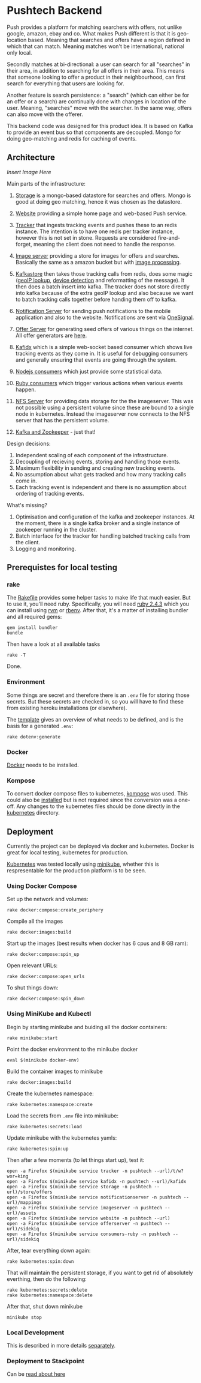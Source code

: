 # Pushtech Backend

Push provides a platform for matching searchers with offers, not unlike
google, amazon, ebay and co. What makes Push different is that it is
geo-location based. Meaning that searches and offers have a region defined
in which that can match. Meaning matches won't be international, national only
local.

Secondly matches at bi-directional: a user can search for all "searches" in
their area, in addition to searching for all offers in their area. This means
that someone looking to offer a product in their neighbourhood, can first
search for everything that users are looking for.

Another feature is search persistence: a "search" (which can either be for an
offer or a search) are continually done with changes in location of the user.
Meaning, "searches" move with the searcher. In the same way, offers can also
move with the offerer.

This backend code was designed for this product idea. It is based on
Kafka to provide an event bus so that components are decoupled. Mongo
for doing geo-matching and redis for caching of events.

## Architecture

*Insert Image Here*

Main parts of the infrastructure:

1. [Storage](src/storage) is a mongo-based datastore for searches and
   offers. Mongo is good at doing geo matching, hence it was chosen as
   the datastore.

2. [Website](src/website) providing a simple home page and web-based
   Push service.

3. [Tracker](src/tracker) that ingests tracking events
   and pushes these to an redis instance. The intention is to have
   one redis per tracker instance, however this is not set in stone.
   Requests are considered fire-and-forget, meaning the client does not
   need to handle the response.

4. [Image server](src/imageserver) providing a store for images for offers
   and searches. Basically the same as a amazon bucket but with
   [image processing](src/imageserver/models/image_uploader.rb).

5. [Kafkastore](src/kafkastore) then takes those tracking calls from redis,
   does some magic ([geoIP lookup](src/kafkastore/lib/helpers.js#L25),
   [device detection](src/kafkastore/lib/helpers.js#L27) and reformatting of the
   message). It then does a batch insert into kafka. The tracker does not
   store directly into kafka because of the extra geoIP lookup and also
   because we want to batch tracking calls together before handing them off
   to kafka.

6. [Notification Server](src/notificationserver) for sending push notifications
   to the mobile application and also to the website. Notifications are sent
   via [OneSignal](https://onesignal.com/).

7. [Offer Server](src/offerserver) for generating seed offers of
   various things on the internet. All offer generators are
   [here](src/offerserver/lib/importers).

8. [Kafidx](src/kafidx) which is a simple web-socket based consumer
   which shows live tracking events as they come in. It is useful for debugging
   consumers and generally ensuring that events are going through the
   system.

9. [Nodejs consumers](src/consumers.nodejs) which just provide some
   statistical data.

10. [Ruby consumers](src/consumers.ruby) which trigger various actions
   when various events happen.

11. [NFS Server](src/imageserver.nfs) for providing data storage for the
   the imageserver. This was not possible using a persistent volume since
   these are bound to a single node in kubernetes. Instead the imageserver
   now connects to the NFS server that has the persistent volume.

12. [Kafka and Zookeeper](docker-compose/kafka-zookeeper.yml) - just that!

Design decisions:

1. Independent scaling of each component of the infrastructure.
2. Decoupling of recieving events, storing and handling those events.
3. Maximum flexibility in sending and creating new tracking events.
4. No assumption about what gets tracked and how many tracking calls come in.
5. Each tracking event is independent and there is no assumption about
   ordering of tracking events.

What's missing?

1. Optimisation and configuration of the kafka and zookeeper instances.
   At the moment, there is a single kafka broker and a single instance
   of zookeeper running in the cluster.
2. Batch interface for the tracker for handling batched tracking calls
   from the client.
3. Logging and monitoring.


## Prerequistes for local testing

### rake

The [Rakefile](Rakefile) provides some helper tasks to make life that
much easier. But to use it, you'll need ruby. Specifically, you will
need [ruby 2.4.3](.ruby-version) which you can install using
[rvm](https://en.wikipedia.org/wiki/Ruby_Version_Manager) or
[rbenv](https://github.com/rbenv/rbenv). After that, it's a matter
of installing bundler and all required gems:

    gem install bundler
    bundle

Then have a look at all available tasks

    rake -T

Done.

### Environment

Some things are secret and therefore there is an ```.env``` file for
storing those secrets. But these secrets are checked in, so you will have
to find these from existing heroku installations (or elsewhere).

The [template](.env.template) gives an overview of what needs to be defined,
and is the basis for a generated ```.env```:

    rake dotenv:generate

### Docker


[Docker](https://www.docker.com/docker-mac) needs to be installed.

### Kompose

To convert docker compose files to kubernetes, [kompose](https://kompose.io)
was used. This could also be [installed](http://kompose.io/setup/) but
is not required since the conversion was a one-off. Any changes to the
kubernetes files should be done directly in the [kubernetes](kubernetes)
directory.

## Deployment


Currently the project can be deployed via docker and kubernetes. Docker
is great for local testing, kubernetes for production.

[Kubernetes](https://kubernetes.io/) was tested locally using
[minikube](https://kubernetes.io/docs/tasks/tools/install-minikube/),
whether this is respresentable for the production platform is to be seen.

### Using Docker Compose

Set up the network and volumes:

    rake docker:compose:create_periphery

Compile all the images

    rake docker:images:build

Start up the images (best results when docker has 6 cpus and 8 GB ram):

    rake docker:compose:spin_up

Open relevant URLs:

    rake docker:compose:open_urls

To shut things down:

    rake docker:compose:spin_down

### Using MiniKube and Kubectl


Begin by starting minikube and buiding all the docker containers:

    rake minikube:start

Point the docker environment to the minikube docker

    eval $(minikube docker-env)

Build the container images to minikube

    rake docker:images:build

Create the kubernetes namespace:

    rake kubernetes:namespace:create

Load the secrets from ```.env``` file into minikube:

    rake kubernetes:secrets:load

Update minikube with the kubernetes yamls:

    rake kubernetes:spin:up

Then after a few moments (to let things start up), test it:

    open -a Firefox $(minikube service tracker -n pushtech --url)/t/w?wor=king
    open -a Firefox $(minikube service kafidx -n pushtech --url)/kafidx
    open -a Firefox $(minikube service storage -n pushtech --url)/store/offers
    open -a Firefox $(minikube service notificationserver -n pushtech --url)/mappings
    open -a Firefox $(minikube service imageserver -n pushtech --url)/assets
    open -a Firefox $(minikube service website -n pushtech --url)
    open -a Firefox $(minikube service offerserver -n pushtech --url)/sidekiq
    open -a Firefox $(minikube service consumers-ruby -n pushtech --url)/sidekiq

After, tear everything down again:

    rake kubernetes:spin:down

That will maintain the persistent storage, if you want to get rid of
absolutely everthing, then do the following:

    rake kubernetes:secrets:delete
    rake kubernetes:namespace:delete

After that, shut down minikube

    minikube stop


### Local Development

This is described in more details [separately](docs/development.md).

### Deployment to Stackpoint

Can be [read about here](docs/deployment.md)
